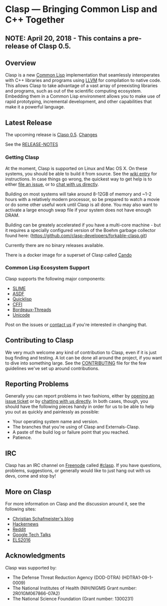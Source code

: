 # Clasp — Bringing Common Lisp and C++ Together

## NOTE:  April 20, 2018 - This contains a pre-release of Clasp 0.5.

##  Overview
Clasp is a new [Common Lisp](https://common-lisp.net/) implementation that seamlessly interoperates with C++ libraries and programs using [LLVM](http://llvm.org/) for compilation to native code. This allows Clasp to take advantage of a vast array of preexisting libraries and programs, such as out of the scientific computing ecosystem. Embedding them in a Common Lisp environment allows you to make use of rapid prototyping, incremental development, and other capabilities that make it a powerful language.

## Latest Release
The upcoming release is [Clasp 0.5](https://github.com/clasp-developers/clasp/releases/tag/0.5.0). [Changes](https://github.com/clasp-developers/clasp/milestone/3)

See the [RELEASE-NOTES](RELEASE-NOTES)

### Getting Clasp
At the moment, Clasp is supported on Linux and Mac OS X. On these systems, you should be able to build it from source. See the [wiki entry](https://github.com/clasp-developers/clasp/wiki/Clasp-0.5-Build-Instructions) for instructions. In case things go wrong, the quickest way to get help is to either [file an issue](#reporting-problems), or to [chat with us directly](#irc).

Building on most systems will take around 8-12GB of memory and ~1-2 hours with a relatively modern processor, so be prepared to watch a movie or do some other useful work until Clasp is all done. You may also want to activate a large enough swap file if your system does not have enough DRAM.

Building can be greately accelerated if you have a multi-core machine - but it requires a specially configured version of the Boehm garbage collector found here: (https://github.com/clasp-developers/forkable-clasp.git)

Currently there are no binary releases available.

There is a docker image for a superset of Clasp called [Cando](https://hub.docker.com/r/drmeister/cando/)

### Common Lisp Ecosystem Support
Clasp supports the following major components:

* [SLIME](https://common-lisp.net/project/slime/)
* [ASDF](https://common-lisp.net/project/asdf/)
* [Quicklisp](https://www.quicklisp.org/beta/)
* [CFFI](https://common-lisp.net/project/cffi/)
* [Bordeaux-Threads](https://github.com/clasp-developers/clasp/issues/163)
* [Unicode](https://github.com/clasp-developers/clasp/issues/164)

Post on the issues or [contact us](#irc) if you're interested in changing that.

## Contributing to Clasp
We very much welcome any kind of contribution to Clasp, even if it is just bug finding and testing. A lot can be done all around the project, if you want to dive into something large. See the [CONTRIBUTING](https://github.com/clasp-developers/clasp/blob/dev/CONTRIBUTING.md) file for the few guidelines we've set up around contributions.

## Reporting Problems
Generally you can report problems in two fashions, either by [opening an issue ticket](https://github.com/clasp-developers/clasp/issues/new) or by [chatting with us directly](#irc). In both cases, though, you should have the following pieces handy in order for us to be able to help you out as quickly and painlessly as possible:

* Your operating system name and version.
* The branches that you're using of Clasp and Externals-Clasp.
* A paste of the build log or failure point that you reached.
* Patience.

## IRC
Clasp has an IRC channel on [Freenode](https://freenode.net/) called [#clasp](irc://irc.freenode.net/#clasp). If you have questions, problems, suggestions, or generally would like to just hang out with us devs, come and stop by!

## More on Clasp
For more information on Clasp and the discussion around it, see the following sites:

* [Christian Schafmeister's blog](https://drmeister.wordpress.com)
* [Hackernews](https://hn.algolia.com/?query=clasp&sort=byPopularity&prefix&page=0&dateRange=all&type=story)
* [Reddit](https://www.reddit.com/r/lisp/search?q=clasp&restrict_sr=on)
* [Google Tech Talks](https://www.youtube.com/watch?v=8X69_42Mj-g)
* [ELS2016](https://www.youtube.com/watch?v=5bQhGS8V6dQ)

## Acknowledgments
Clasp was supported by:

* The Defense Threat Reduction Agency (DOD-DTRA) (HDTRA1-09-1-0009) 
* The National Institutes of Health (NIH/NIGMS Grant number: 2R01GM067866-07A2) 
* The National Science Foundation (Grant number: 1300231)
